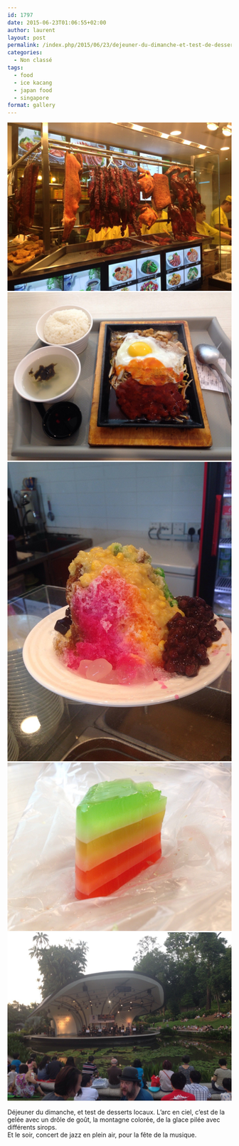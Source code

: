 ```yaml
---
id: 1797
date: 2015-06-23T01:06:55+02:00
author: laurent
layout: post
permalink: /index.php/2015/06/23/dejeuner-du-dimanche-et-test-de-desserts-locaux/
categories:
  - Non classé
tags:
  - food
  - ice kacang
  - japan food
  - singapore
format: gallery
---
```

<img src="/images/2015/06/tumblr_nqdhrkcsjN1uuvt0bo1_1280.jpg" />
<img src="/images/2015/06/tumblr_nqdhrkcsjN1uuvt0bo2_1280.jpg" />
<img src="/images/2015/06/tumblr_nqdhrkcsjN1uuvt0bo3_1280.jpg" />
<img src="/images/2015/06/tumblr_nqdhrkcsjN1uuvt0bo4_1280.jpg" />
<img src="/images/2015/06/tumblr_nqdhrkcsjN1uuvt0bo5_1280.jpg" />

Déjeuner du dimanche, et test de desserts locaux. L&rsquo;arc en ciel, c&rsquo;est de la gelée avec un drôle de goût, la montagne colorée, de la glace pilée avec différents sirops.  
Et le soir, concert de jazz en plein air, pour la fête de la musique.